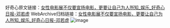 好奇心原文链接：[女性电影展不仅要宣扬电影，更要让自己为人所知_娱乐_好奇心日报-邓若虚](https://www.qdaily.com/articles/3867.html)
WebArchive归档链接：[女性电影展不仅要宣扬电影，更要让自己为人所知_娱乐_好奇心日报-邓若虚](http://web.archive.org/web/20190623153153/https://www.qdaily.com/articles/3867.html)
![image](http://ww3.sinaimg.cn/large/007d5XDply1g3vdivfn63j30u031ub29)